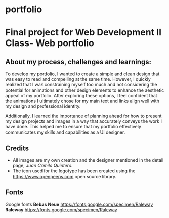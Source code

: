 # portfolio
# Final project for Web Development II Class- Web portfolio


## About my process, challenges and learnings:
To develop my portfolio, I wanted to create a simple and clean design that was easy to read and compelling at the same time. However, I quickly realized that I was constraining myself too much and not considering the potential for animations and other design elements to enhance the aesthetic appeal of my portfolio. After exploring these options, I feel confident that the animations I ultimately chose for my main text and links align well with my design and professional identity.

Additionally, I learned the importance of planning ahead for how to present my design projects and images in a way that accurately conveys the work I have done. This helped me to ensure that my portfolio effectively communicates my skills and capabilities as a UI designer.

## Credits
- All images are my own creation and the designer mentioned in the detail page, *Juan Camilo Quintero.*
- The icon used for the logotype has been created using the https://www.openpeeps.com open source library.

## Fonts
Google fonts
**Bebas Neue** https://fonts.google.com/specimen/Raleway
**Raleway** https://fonts.google.com/specimen/Raleway 
